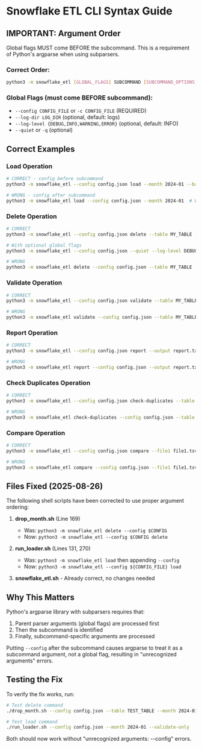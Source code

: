 # Snowflake ETL CLI Syntax Guide

## IMPORTANT: Argument Order

Global flags MUST come BEFORE the subcommand. This is a requirement of Python's argparse when using subparsers.

### Correct Order:
```bash
python3 -m snowflake_etl [GLOBAL_FLAGS] SUBCOMMAND [SUBCOMMAND_OPTIONS]
```

### Global Flags (must come BEFORE subcommand):
- `--config CONFIG_FILE` or `-c CONFIG_FILE` (REQUIRED)
- `--log-dir LOG_DIR` (optional, default: logs)
- `--log-level {DEBUG,INFO,WARNING,ERROR}` (optional, default: INFO)  
- `--quiet` or `-q` (optional)

## Correct Examples

### Load Operation
```bash
# CORRECT - config before subcommand
python3 -m snowflake_etl --config config.json load --month 2024-01 --base-path /data

# WRONG - config after subcommand
python3 -m snowflake_etl load --config config.json --month 2024-01  # Will fail!
```

### Delete Operation
```bash
# CORRECT
python3 -m snowflake_etl --config config.json delete --table MY_TABLE --month 2024-01

# With optional global flags
python3 -m snowflake_etl --config config.json --quiet --log-level DEBUG delete --table MY_TABLE --month 2024-01

# WRONG
python3 -m snowflake_etl delete --config config.json --table MY_TABLE  # Will fail!
```

### Validate Operation
```bash
# CORRECT
python3 -m snowflake_etl --config config.json validate --table MY_TABLE --month 2024-01

# WRONG
python3 -m snowflake_etl validate --config config.json --table MY_TABLE  # Will fail!
```

### Report Operation
```bash
# CORRECT
python3 -m snowflake_etl --config config.json report --output report.txt

# WRONG
python3 -m snowflake_etl report --config config.json --output report.txt  # Will fail!
```

### Check Duplicates Operation
```bash
# CORRECT
python3 -m snowflake_etl --config config.json check-duplicates --table MY_TABLE --key-columns col1,col2

# WRONG
python3 -m snowflake_etl check-duplicates --config config.json --table MY_TABLE  # Will fail!
```

### Compare Operation
```bash
# CORRECT
python3 -m snowflake_etl --config config.json compare --file1 file1.tsv --file2 file2.tsv

# WRONG
python3 -m snowflake_etl compare --config config.json --file1 file1.tsv  # Will fail!
```

## Files Fixed (2025-08-26)

The following shell scripts have been corrected to use proper argument ordering:

1. **drop_month.sh** (Line 169)
   - Was: `python3 -m snowflake_etl delete --config $CONFIG`
   - Now: `python3 -m snowflake_etl --config $CONFIG delete`

2. **run_loader.sh** (Lines 131, 270)  
   - Was: `python3 -m snowflake_etl load` then appending `--config`
   - Now: `python3 -m snowflake_etl --config ${CONFIG_FILE} load`

3. **snowflake_etl.sh** - Already correct, no changes needed

## Why This Matters

Python's argparse library with subparsers requires that:
1. Parent parser arguments (global flags) are processed first
2. Then the subcommand is identified
3. Finally, subcommand-specific arguments are processed

Putting `--config` after the subcommand causes argparse to treat it as a subcommand argument, not a global flag, resulting in "unrecognized arguments" errors.

## Testing the Fix

To verify the fix works, run:
```bash
# Test delete command
./drop_month.sh --config config.json --table TEST_TABLE --month 2024-01 --dry-run

# Test load command  
./run_loader.sh --config config.json --month 2024-01 --validate-only
```

Both should now work without "unrecognized arguments: --config" errors.